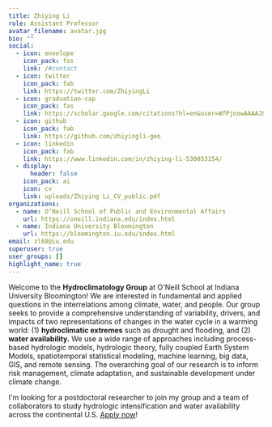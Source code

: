 ```yaml
---
title: Zhiying Li
role: Assistant Professor
avatar_filename: avatar.jpg
bio: ""
social:
  - icon: envelope
    icon_pack: fas
    link: /#contact
  - icon: twitter
    icon_pack: fab
    link: https://twitter.com/ZhiyingLi
  - icon: graduation-cap
    icon_pack: fas
    link: https://scholar.google.com/citations?hl=en&user=WfPjnowAAAAJ&view_op=list_works&sortby=pubdate
  - icon: github
    icon_pack: fab
    link: https://github.com/zhiyingli-geo
  - icon: linkedin
    icon_pack: fab
    link: https://www.linkedin.com/in/zhiying-li-530053154/
  - display:
      header: false
    icon_pack: ai
    icon: cv
    link: uploads/Zhiying Li_CV_public.pdf
organizations:
  - name: O’Neill School of Public and Environmental Affairs
    url: https://oneill.indiana.edu/index.html
  - name: Indiana University Bloomington
    url: https://bloomington.iu.edu/index.html
email: zl68@iu.edu
superuser: true
user_groups: []
highlight_name: true
---
```

Welcome to the **Hydroclimatology Group** at O'Neill School at Indiana University Bloomington! We are interested in fundamental and applied questions in the interrelations among climate, water, and people. Our group seeks to provide a comprehensive understanding of variability, drivers, and impacts of two representations of changes in the water cycle in a warming world: (1) **hydroclimatic extremes** such as drought and flooding, and (2) **water availability.** We use a wide range of approaches including process-based hydrologic models, hydrologic theory, fully coupled Earth System Models, spatiotemporal statistical modeling, machine learning, big data, GIS, and remote sensing. The overarching goal of our research is to inform risk management, climate adaptation, and sustainable development under climate change.

I'm looking for a postdoctoral researcher to join my group and a team of collaborators to study hydrologic intensification and water availability across the continental U.S. [Apply now](https://indiana.peopleadmin.com/postings/29508)!